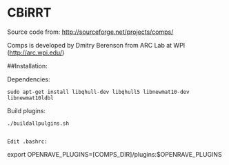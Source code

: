 CBiRRT
======

Source code from: http://sourceforge.net/projects/comps/

Comps is developed by Dmitry Berenson from ARC Lab at WPI (http://arc.wpi.edu/)

##Installation:

Dependencies:

```
sudo apt-get install libqhull-dev libqhull5 libnewmat10-dev libnewmat10ldbl
```

Build plugins:

```
./buildallpulgins.sh


Edit .bashrc:

```
export OPENRAVE_PLUGINS=[COMPS_DIR]/plugins:$OPENRAVE_PLUGINS
```
